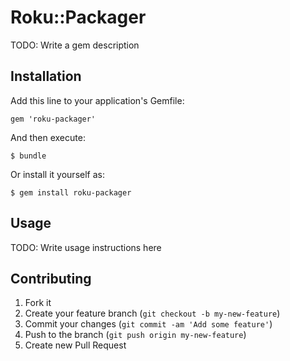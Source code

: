# Roku::Packager

TODO: Write a gem description

## Installation

Add this line to your application's Gemfile:

    gem 'roku-packager'

And then execute:

    $ bundle

Or install it yourself as:

    $ gem install roku-packager

## Usage

TODO: Write usage instructions here

## Contributing

1. Fork it
2. Create your feature branch (`git checkout -b my-new-feature`)
3. Commit your changes (`git commit -am 'Add some feature'`)
4. Push to the branch (`git push origin my-new-feature`)
5. Create new Pull Request
